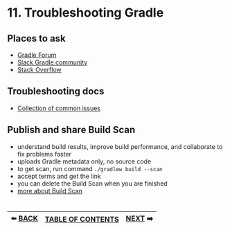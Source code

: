 # 11. Troubleshooting Gradle

## Places to ask

- [Gradle Forum](https://discuss.gradle.org/c/help-discuss/14)
- [Slack Gradle community](https://www.linen.dev/s/gradle-community)
- [Stack Overflow](https://stackoverflow.com/questions/tagged/gradle)

## Troubleshooting docs

- [Collection of common issues](https://docs.gradle.org/current/userguide/troubleshooting.html)

## Publish and share Build Scan

- understand build results, improve build performance, and collaborate to fix problems faster
- uploads Gradle metadata only, no source code
- to get scan, run command `./gradlew build --scan`
- accept terms and get the link
- you can delete the Build Scan when you are finished
- [more about Build Scan](https://gradle.com/gradle-enterprise-solutions/build-scan-root-cause-analysis-data/)

#   
|:arrow_left: [BACK](https://github.com/yanamlnk/gradle-notes/blob/main/contents/10-multi-project-build/README.md)|[TABLE OF CONTENTS](https://github.com/yanamlnk/gradle-notes#table-of-contents)|[NEXT](https://github.com/yanamlnk/gradle-notes/blob/main/contents/12-maven-notes/README.md) :arrow_right:|
| --- | --- | --- |
